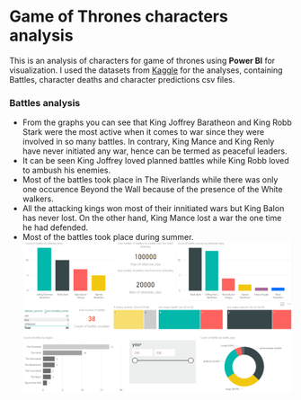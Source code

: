 # Game of Thrones characters analysis
This is an analysis of characters for game of thrones using **Power BI** for visualization. I used the datasets from [Kaggle](https://www.kaggle.com/mylesoneill/game-of-thrones) for the analyses, containing Battles, character deaths and character predictions csv files.


### Battles analysis
* From the graphs you can see that King Joffrey Baratheon and King Robb Stark were the most active when it comes to war since they were involved in so many battles. In contrary, King Mance and King Renly have never initiated any war, hence can be termed as peaceful leaders.
* It can be seen King Joffrey loved planned battles while King Robb loved to ambush his enemies.
* Most of the battles took place in The Riverlands while there was only one occurence Beyond the Wall because of the presence of the White walkers.
* All the attacking kings won most of their innitiated wars but King Balon has never lost. On the other hand, King Mance lost a war the one time he had defended.
* Most of the battles took place during summer.
![Battles](https://github.com/Elaine-AL/gameof-Thrones/blob/master/Capture%201.PNG)
